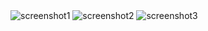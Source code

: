 <img src="./img/screen/Screen_Shot_.png" alt="screenshot1">
<img src="./img/screen/Screen_Shot_.png" alt="screenshot2">
<img src="./img/screen/Screen_Shot_.png" alt="screenshot3">